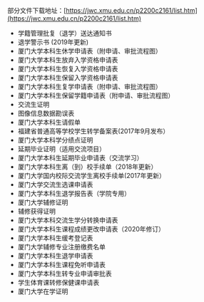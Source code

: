 部分文件下载地址：[https://jwc.xmu.edu.cn/p2200c2161/list.htm](https://jwc.xmu.edu.cn/p2200c2161/list.htm)

- 学籍管理批复（退学）送达通知书	
- 退学警示书 (2019年更新)	
- 厦门大学本科生休学申请表（附申请、审批流程图）	
- 厦门大学本科生放弃入学资格申请表	
- 厦门大学本科生恢复入学资格申请表	
- 厦门大学本科生保留入学资格申请表	
- 厦门大学本科生复学申请表（附申请、审批流程图）		
- 厦门大学本科生保留学籍申请表（附申请、审批流程图）		
- 交流生证明	
- 图像信息数据勘误表	
- 厦门大学本科生请假单	
- 福建省普通高等学校学生转学备案表(2017年9月发布）	
- 厦门大学本科学分绩点证明	
- 延期毕业证明（适用交流项目）	
- 厦门大学本科生延期毕业申请表（交流学习）	
- 厦门大学本科生离（到）校手续单（2018年更新）	
- 厦门大学国内校际交流学生离校手续单(2017年更新）	
- 厦门大学交流生选课申请表	
- 厦门大学本科生退学报告表（学院专用）	
- 厦门大学辅修证明
- 辅修获得证明
- 厦门大学本科交流生学分转换申请表	
- 厦门大学本科生课程成绩更改申请表（2020年修订）
- 厦门大学本科生缓考登记表	
- 厦门大学辅修专业注册缴费名单	
- 厦门大学本科生退学申请表	
- 厦门大学本科生课程免听申请表
- 厦门大学本科生转专业申请审批表	
- 学生体育课转修保健课申请表	
- 厦门大学在学证明
